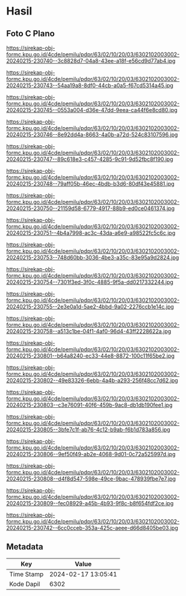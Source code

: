 # Hasil

## Foto C Plano

https://sirekap-obj-formc.kpu.go.id/4cde/pemilu/pdpr/63/02/10/20/03/6302102003002-20240215-230740--3c8828d7-04a8-43ee-a18f-e56cd9d77ab4.jpg

https://sirekap-obj-formc.kpu.go.id/4cde/pemilu/pdpr/63/02/10/20/03/6302102003002-20240215-230743--54aa19a8-8df0-44cb-a0a5-f67cd5314a45.jpg

https://sirekap-obj-formc.kpu.go.id/4cde/pemilu/pdpr/63/02/10/20/03/6302102003002-20240215-230745--0553a004-d36e-47dd-9eea-ca44f6e8cd80.jpg

https://sirekap-obj-formc.kpu.go.id/4cde/pemilu/pdpr/63/02/10/20/03/6302102003002-20240215-230746--8e92dd4a-8663-4a0b-a72d-524c83107596.jpg

https://sirekap-obj-formc.kpu.go.id/4cde/pemilu/pdpr/63/02/10/20/03/6302102003002-20240215-230747--89c618e3-c457-4285-9c91-9d52fbc8f190.jpg

https://sirekap-obj-formc.kpu.go.id/4cde/pemilu/pdpr/63/02/10/20/03/6302102003002-20240215-230748--79aff05b-46ec-4bdb-b3d6-80df43e45881.jpg

https://sirekap-obj-formc.kpu.go.id/4cde/pemilu/pdpr/63/02/10/20/03/6302102003002-20240215-230750--21159d58-6779-4917-88b9-ed0ce0461374.jpg

https://sirekap-obj-formc.kpu.go.id/4cde/pemilu/pdpr/63/02/10/20/03/6302102003002-20240215-230751--4b4a7998-ac3c-43da-a6e9-a98522fc5c6c.jpg

https://sirekap-obj-formc.kpu.go.id/4cde/pemilu/pdpr/63/02/10/20/03/6302102003002-20240215-230753--748d60bb-3036-4be3-a35c-83e95a9d2824.jpg

https://sirekap-obj-formc.kpu.go.id/4cde/pemilu/pdpr/63/02/10/20/03/6302102003002-20240215-230754--7301f3ed-3f0c-4885-9f5a-dd0217332244.jpg

https://sirekap-obj-formc.kpu.go.id/4cde/pemilu/pdpr/63/02/10/20/03/6302102003002-20240215-230755--2e3e0a1d-5ae2-4bbd-9a02-2276ccb1e14c.jpg

https://sirekap-obj-formc.kpu.go.id/4cde/pemilu/pdpr/63/02/10/20/03/6302102003002-20240215-230758--a513c1be-04f1-4af0-96d4-43ff2228622a.jpg

https://sirekap-obj-formc.kpu.go.id/4cde/pemilu/pdpr/63/02/10/20/03/6302102003002-20240215-230801--b64a8240-ec33-44e8-8872-100c11f65be2.jpg

https://sirekap-obj-formc.kpu.go.id/4cde/pemilu/pdpr/63/02/10/20/03/6302102003002-20240215-230802--49e83326-6ebb-4a4b-a293-256f48cc7d62.jpg

https://sirekap-obj-formc.kpu.go.id/4cde/pemilu/pdpr/63/02/10/20/03/6302102003002-20240215-230803--c3e76091-40f6-459b-9ac8-db1db190fee1.jpg

https://sirekap-obj-formc.kpu.go.id/4cde/pemilu/pdpr/63/02/10/20/03/6302102003002-20240215-230805--3bfe7c1f-ab76-4c12-b9ab-f6b1d783a856.jpg

https://sirekap-obj-formc.kpu.go.id/4cde/pemilu/pdpr/63/02/10/20/03/6302102003002-20240215-230806--9ef50f49-ab2e-4068-9d01-0c72a525997d.jpg

https://sirekap-obj-formc.kpu.go.id/4cde/pemilu/pdpr/63/02/10/20/03/6302102003002-20240215-230808--d4f8d547-598e-49ce-9bac-478939fbe7e7.jpg

https://sirekap-obj-formc.kpu.go.id/4cde/pemilu/pdpr/63/02/10/20/03/6302102003002-20240215-230809--fec08929-a45b-4b93-9f8c-b8f654fdf2ce.jpg

https://sirekap-obj-formc.kpu.go.id/4cde/pemilu/pdpr/63/02/10/20/03/6302102003002-20240215-230742--6cc0cceb-353a-425c-aeee-d66d8405be03.jpg


## Metadata

| Key        | Value               |
| ---------- | ------------------- |
| Time Stamp | 2024-02-17 13:05:41 |
| Kode Dapil | 6302                |



